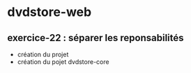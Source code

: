 # dvdstore-web

## exercice-22 : séparer les reponsabilités
- création du projet
- création du pojet dvdstore-core